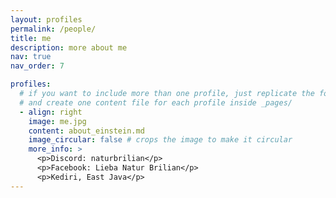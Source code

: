 ```yaml
---
layout: profiles
permalink: /people/
title: me
description: more about me
nav: true
nav_order: 7

profiles:
  # if you want to include more than one profile, just replicate the following block
  # and create one content file for each profile inside _pages/
  - align: right
    image: me.jpg
    content: about_einstein.md
    image_circular: false # crops the image to make it circular
    more_info: >
      <p>Discord: naturbrilian</p>
      <p>Facebook: Lieba Natur Brilian</p>
      <p>Kediri, East Java</p>
---
```

